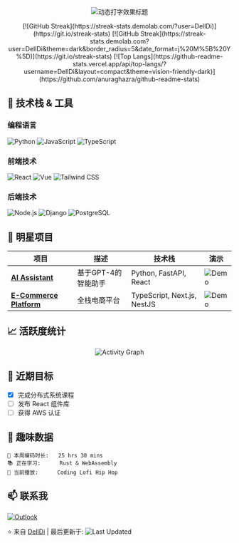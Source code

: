 <p align="center">
  <img src="https://readme-typing-svg.demolab.com?font=Fira+Code&weight=600&size=26&duration=4000&pause=1000&color=58A6FF&center=true&vCenter=true&width=435&lines=Welcome+to+My+GitHub+Profile!;Full-Stack+Developer;Tech+Enthusiast;Open+Source+Contributor" alt="动态打字效果标题" />
</p>

<div align="center">
  [![GitHub Streak](https://streak-stats.demolab.com/?user=DellDi)](https://git.io/streak-stats)
  [![GitHub Streak](https://streak-stats.demolab.com?user=DellDi&theme=dark&border_radius=5&date_format=j%20M%5B%20Y%5D)](https://git.io/streak-stats)
  [![Top Langs](https://github-readme-stats.vercel.app/api/top-langs/?username=DellDi&layout=compact&theme=vision-friendly-dark)](https://github.com/anuraghazra/github-readme-stats)
  
</div>

## 🚀 技术栈 & 工具

### 编程语言
![Python](https://img.shields.io/badge/Python-3776AB?style=for-the-badge&logo=python&logoColor=white)
![JavaScript](https://img.shields.io/badge/JavaScript-F7DF1E?style=for-the-badge&logo=javascript&logoColor=black)
![TypeScript](https://img.shields.io/badge/TypeScript-3178C6?style=for-the-badge&logo=typescript&logoColor=white)

### 前端技术
![React](https://img.shields.io/badge/React-61DAFB?style=for-the-badge&logo=react&logoColor=black)
![Vue](https://img.shields.io/badge/Vue.js-4FC08D?style=for-the-badge&logo=vuedotjs&logoColor=white)
![Tailwind CSS](https://img.shields.io/badge/Tailwind_CSS-06B6D4?style=for-the-badge&logo=tailwind-css&logoColor=white)

### 后端技术
![Node.js](https://img.shields.io/badge/Node.js-339933?style=for-the-badge&logo=nodedotjs&logoColor=white)
![Django](https://img.shields.io/badge/Django-092E20?style=for-the-badge&logo=django&logoColor=white)
![PostgreSQL](https://img.shields.io/badge/PostgreSQL-4169E1?style=for-the-badge&logo=postgresql&logoColor=white)

## 🌟 明星项目

| 项目 | 描述 | 技术栈 | 演示 |
|------|------|--------|------|
| **[AI Assistant](https://github.com/...)** | 基于GPT-4的智能助手 | Python, FastAPI, React | ![Demo](https://media.giphy.com/media/v1.Y2lkPTc5MGI3NjExZThkYjM0MTBmYzExOTQyZmNlMTA0ODFmMjU5Y2EwYzQxN2UyYjhlOCZlcD12MV9pbnRlcm5hbF9naWZzX2dpZklkJmN0PWc/du3J3cXyzhj75IOgvA/giphy.gif) |
| **[E-Commerce Platform](https://github.com/...)** | 全栈电商平台 | TypeScript, Next.js, NestJS | ![Demo](https://media.giphy.com/media/.../giphy.gif) |

## 📈 活跃度统计

<div align="center">
  
  ![Activity Graph](https://github-readme-activity-graph.vercel.app/graph?username=DellDi&theme=github-dark&area=true&hide_border=true)
  
</div>

## 🎯 近期目标

- [x] 完成分布式系统课程
- [ ] 发布 React 组件库
- [ ] 获得 AWS 认证

## 🤖 趣味数据

```text
🌱 本周编码时长:   25 hrs 30 mins
📚 正在学习:      Rust & WebAssembly
🎵 当前播放:      Coding Lofi Hip Hop
```

## 📫 联系我

[![Outlook](https://img.shields.io/badge/Outlook-0078D4?style=for-the-badge&logo=microsoft-outlook&logoColor=white)](mailto:delldi808611@outlook.com)


⭐ 来自 [DellDi](https://github.com/DellDi) | 最后更新于: ![Last Updated](https://img.shields.io/github/last-commit/DellDi/DellDi?label=&style=flat)
